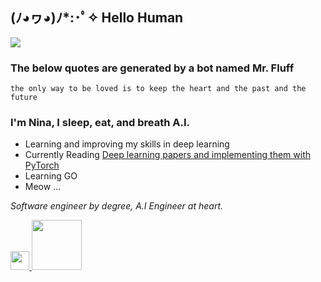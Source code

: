 ## (ﾉ◕ヮ◕)ﾉ*:･ﾟ✧ Hello Human
 ![](https://komarev.com/ghpvc/?username=NinaM31&color=78b6c2)

### The below quotes are generated by a bot named Mr. Fluff
<!-- fluff starts -->
```
the only way to be loved is to keep the heart and the past and the future
```
<!-- fluff ends -->
### I'm Nina, I sleep, eat, and breath A.I.

- Learning and improving my skills in deep learning 
- Currently Reading [Deep learning papers and implementing them with PyTorch](https://github.com/NinaM31/DeepLearning-FromPaper)
- Learning GO
- Meow ... 

*Software engineer by degree, A.I Engineer at heart.* 

<p float="left">
  <a href="https://ninamaamary.medium.com/">
     <img  src="https://upload.wikimedia.org/wikipedia/commons/e/ec/Medium_logo_Monogram.svg" width="30"/>  
  </a>
  <a href="https://www.kaggle.com/ninamaamary">
     <img  src="https://storage.googleapis.com/kaggle-competitions/kaggle/3136/media/kaggle-transparent.svg" width="80"/>
  </a>
</p>
